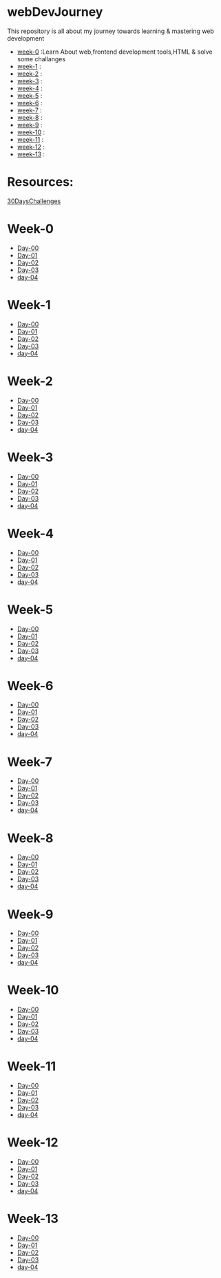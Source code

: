 # webDevJourney

This repository is all about my journey towards learning & mastering web development
* [week-0](#week-0) :Learn About web,frontend development tools,HTML & solve some challanges
* [week-1](#week-1) :
* [week-2](#week-2) : 
* [week-3](#week-3) :
* [week-4](#week-4) :
* [week-5](#week-5) :
* [week-6](#week-6) :
* [week-7](#week-7) :
* [week-8](#week-8) :
* [week-9](#week-9) :
* [week-10](#week-10) :
* [week-11](#week-11) :
* [week-12](#week-12) :
* [week-13](#week-13) :

# Resources:
[30DaysChallenges](https://dev.to/somanathgoudar/30dayschallenge-30-days-extreme-html-css-challenge-50k1)

# Week-0

* [Day-00](/markdownfiles/week-0/day00.md)
* [Day-01](https://github.com/Dileep-royal/webDevJourney/blob/main/markdownfiles/week-0/day01.md)
* [Day-02](https://github.com/Dileep-royal/webDevJourney/blob/main/markdownfiles/week-0/day02.md)
* [Day-03](https://github.com/Dileep-royal/webDevJourney/blob/main/markdownfiles/week-0/day03.md)
* [day-04](https://github.com/Dileep-royal/webDevJourney/blob/main/markdownfiles/week-0/day04.md)

# Week-1

* [Day-00]()
* [Day-01]()
* [Day-02]()
* [Day-03]()
* [day-04]()

# Week-2

* [Day-00]()
* [Day-01]()
* [Day-02]()
* [Day-03]()
* [day-04]()
# Week-3

* [Day-00]()
* [Day-01]()
* [Day-02]()
* [Day-03]()
* [day-04]()

# Week-4

* [Day-00]()
* [Day-01]()
* [Day-02]()
* [Day-03]()
* [day-04]()

# Week-5

* [Day-00]()
* [Day-01]()
* [Day-02]()
* [Day-03]()
* [day-04]()
# Week-6

* [Day-00]()
* [Day-01]()
* [Day-02]()
* [Day-03]()
* [day-04]()
# Week-7

* [Day-00]()
* [Day-01]()
* [Day-02]()
* [Day-03]()
* [day-04]()
# Week-8

* [Day-00]()
* [Day-01]()
* [Day-02]()
* [Day-03]()
* [day-04]()
# Week-9

* [Day-00]()
* [Day-01]()
* [Day-02]()
* [Day-03]()
* [day-04]()
# Week-10

* [Day-00]()
* [Day-01]()
* [Day-02]()
* [Day-03]()
* [day-04]()
# Week-11

* [Day-00]()
* [Day-01]()
* [Day-02]()
* [Day-03]()
* [day-04]()
# Week-12

* [Day-00]()
* [Day-01]()
* [Day-02]()
* [Day-03]()
* [day-04]()
# Week-13

* [Day-00]()
* [Day-01]()
* [Day-02]()
* [Day-03]()
* [day-04]()

